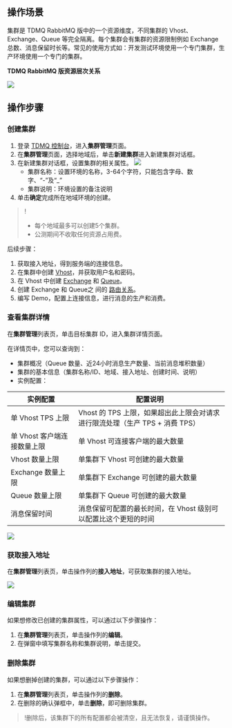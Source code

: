 ## 操作场景

集群是 TDMQ RabbitMQ 版中的一个资源维度，不同集群的 Vhost、Exchange、Queue 等完全隔离。每个集群会有集群的资源限制例如 Exchange 总数、消息保留时长等。常见的使用方式如：开发测试环境使用一个专门集群，生产环境使用一个专门的集群。

**TDMQ RabbitMQ 版资源层次关系**

![](https://main.qcloudimg.com/raw/ab2a9f171e67d6b7f090554f34b9ee09.svg)

## 操作步骤

### 创建集群

1. 登录 [TDMQ 控制台](https://console.cloud.tencent.com/tdmq)，进入**集群管理**页面。
2. 在**集群管理**页面，选择地域后，单击**新建集群**进入新建集群对话框。
3. 在新建集群对话框，设置集群的相关属性。
   ![](https://main.qcloudimg.com/raw/f57c3cb1baf598ca8a7de47def4d0981.png)
   - 集群名称：设置环境的名称，3-64个字符，只能包含字母、数字、“-”及“_”
   - 集群说明：环境设置的备注说明
4. 单击**确定**完成所在地域环境的创建。
> !
> - 每个地域最多可以创建5个集群。
> - 公测期间不收取任何资源占用费。

后续步骤：

1. 获取接入地址，得到服务端的连接信息。
2. 在集群中创建 [Vhost](https://cloud.tencent.com/document/product/1495/61833)，并获取用户名和密码。 
3. 在 Vhost 中创建 [Exchange](https://cloud.tencent.com/document/product/1495/61834) 和 [Queue](https://cloud.tencent.com/document/product/1495/61835)。
4. 创建 Exchange 和 Queue之 间的 [路由关系](https://cloud.tencent.com/document/product/1495/61836)。 
5. 编写 Demo，配置上连接信息，进行消息的生产和消费。

### 查看集群详情

在**集群管理**列表页，单击目标集群 ID，进入集群详情页面。

在详情页中，您可以查询到：

- 集群概况（Queue 数量、近24小时消息生产数量、当前消息堆积数量）
- 集群的基本信息（集群名称/ID、地域、接入地址、创建时间、说明）
- 实例配置：

| 实例配置                    | 配置说明                                                     |
| --------------------------- | ------------------------------------------------------------ |
| 单 Vhost TPS 上限           | Vhost 的 TPS 上限，如果超出此上限会对请求进行限流处理（生产 TPS + 消费 TPS） |
| 单 Vhost 客户端连接数量上限 | 单 Vhost 可连接客户端的最大数量                              |
| Vhost 数量上限              | 单集群下 Vhost 可创建的最大数量                              |
| Exchange 数量上限           | 单集群下 Exchange 可创建的最大数量                           |
| Queue 数量上限              | 单集群下 Queue 可创建的最大数量                              |
| 消息保留时间                | 消息保留可配置的最长时间，在 Vhost 级别可以配置比这个更短的时间 |

![](https://main.qcloudimg.com/raw/55873d8a2749a2649d943d209d73a1fb.png)

### 获取接入地址

在**集群管理**列表页，单击操作列的**接入地址**，可获取集群的接入地址。

![](https://main.qcloudimg.com/raw/0238d2d64bd896704ebef400fc08a7f1.png)

### 编辑集群

如果想修改已创建的集群属性，可以通过以下步骤操作：

1. 在**集群管理**列表页，单击操作列的**编辑**。
2. 在弹窗中填写集群名称和集群说明，单击提交。

### 删除集群

如果想删掉创建的集群，可以通过以下步骤操作：

1. 在**集群管理**列表页，单击操作列的**删除**。
2. 在删除的确认弹框中，单击**删除**，即可删除集群。

> !删除后，该集群下的所有配置都会被清空，且无法恢复，请谨慎操作。
